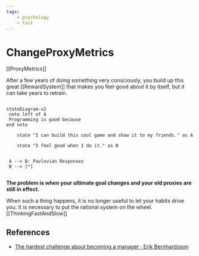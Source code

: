 ```yaml
---
tags:
    - psychology
    - fact
---
```


# ChangeProxyMetrics

[[ProxyMetrics]]

After a few years of doing something very consciously, you build up this great [[RewardSystem]] that makes you feel good about it by itself, but it can take years to retrain.

```mermaid

stateDiagram-v2
 note left of A
 Programming is good because   
end note

    state "I can build this cool game and show it to my friends." as A

    state "I feel good when I do it." as B


 A --> B: Pavlovian Responses
 B --> [*]
    

```

__The problem is when your ultimate goal changes and your old proxies are still in effect.__

When such a thing happens, it is no longer useful to let your habits drive you. It is necessary to put the rational system on the wheel. [[ThinkingFastAndSlow]]

## References

* [The hardest challenge about becoming a manager · Erik Bernhardsson](https://erikbern.com/2015/06/05/the-hardest-challenge-about-becoming-a-manager.html)
